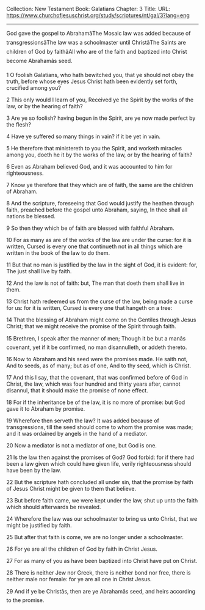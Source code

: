 Collection: New Testament
Book: Galatians
Chapter: 3
Title: 
URL: https://www.churchofjesuschrist.org/study/scriptures/nt/gal/3?lang=eng

---

God gave the gospel to AbrahamâThe Mosaic law was added because of transgressionsâThe law was a schoolmaster until ChristâThe Saints are children of God by faithâAll who are of the faith and baptized into Christ become Abrahamâs seed.

1 O foolish Galatians, who hath bewitched you, that ye should not obey the truth, before whose eyes Jesus Christ hath been evidently set forth, crucified among you?

2 This only would I learn of you, Received ye the Spirit by the works of the law, or by the hearing of faith?

3 Are ye so foolish? having begun in the Spirit, are ye now made perfect by the flesh?

4 Have ye suffered so many things in vain? if it be yet in vain.

5 He therefore that ministereth to you the Spirit, and worketh miracles among you, doeth he it by the works of the law, or by the hearing of faith?

6 Even as Abraham believed God, and it was accounted to him for righteousness.

7 Know ye therefore that they which are of faith, the same are the children of Abraham.

8 And the scripture, foreseeing that God would justify the heathen through faith, preached before the gospel unto Abraham, saying, In thee shall all nations be blessed.

9 So then they which be of faith are blessed with faithful Abraham.

10 For as many as are of the works of the law are under the curse: for it is written, Cursed is every one that continueth not in all things which are written in the book of the law to do them.

11 But that no man is justified by the law in the sight of God, it is evident: for, The just shall live by faith.

12 And the law is not of faith: but, The man that doeth them shall live in them.

13 Christ hath redeemed us from the curse of the law, being made a curse for us: for it is written, Cursed is every one that hangeth on a tree:

14 That the blessing of Abraham might come on the Gentiles through Jesus Christ; that we might receive the promise of the Spirit through faith.

15 Brethren, I speak after the manner of men; Though it be but a manâs covenant, yet if it be confirmed, no man disannulleth, or addeth thereto.

16 Now to Abraham and his seed were the promises made. He saith not, And to seeds, as of many; but as of one, And to thy seed, which is Christ.

17 And this I say, that the covenant, that was confirmed before of God in Christ, the law, which was four hundred and thirty years after, cannot disannul, that it should make the promise of none effect.

18 For if the inheritance be of the law, it is no more of promise: but God gave it to Abraham by promise.

19 Wherefore then serveth the law? It was added because of transgressions, till the seed should come to whom the promise was made; and it was ordained by angels in the hand of a mediator.

20 Now a mediator is not a mediator of one, but God is one.

21 Is the law then against the promises of God? God forbid: for if there had been a law given which could have given life, verily righteousness should have been by the law.

22 But the scripture hath concluded all under sin, that the promise by faith of Jesus Christ might be given to them that believe.

23 But before faith came, we were kept under the law, shut up unto the faith which should afterwards be revealed.

24 Wherefore the law was our schoolmaster to bring us unto Christ, that we might be justified by faith.

25 But after that faith is come, we are no longer under a schoolmaster.

26 For ye are all the children of God by faith in Christ Jesus.

27 For as many of you as have been baptized into Christ have put on Christ.

28 There is neither Jew nor Greek, there is neither bond nor free, there is neither male nor female: for ye are all one in Christ Jesus.

29 And if ye be Christâs, then are ye Abrahamâs seed, and heirs according to the promise.
